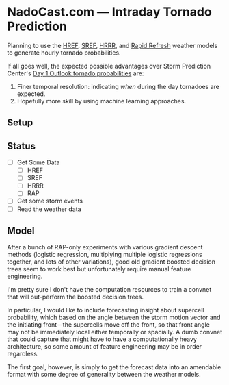 # NadoCast.com — Intraday Tornado Prediction

Planning to use the [HREF](http://nomads.ncep.noaa.gov/txt_descriptions/HREF_doc.shtml), [SREF](https://nomads.ncep.noaa.gov/txt_descriptions/SREF_doc.shtml), [HRRR](https://rapidrefresh.noaa.gov/hrrr/), and [Rapid Refresh](https://rapidrefresh.noaa.gov/) weather models to generate hourly tornado probabilities.

If all goes well, the expected possible advantages over Storm Prediction Center's [Day 1 Outlook tornado probabilities](http://www.spc.noaa.gov/products/outlook/day1otlk.html) are:

1. Finer temporal resolution: indicating _when_ during the day tornadoes are expected.
2. Hopefully more skill by using machine learning approaches.

## Setup

## Status

- [ ] Get Some Data
  - [ ] HREF
  - [ ] SREF
  - [ ] HRRR
  - [ ] RAP
- [ ] Get some storm events
- [ ] Read the weather data

## Model

After a bunch of RAP-only experiments with various gradient descent methods (logistic regression, multiplying multiple logistic regressions together, and lots of other variations), good old gradient boosted decision trees seem to work best but unfortunately require manual feature engineering.

I'm pretty sure I don't have the computation resources to train a convnet that will out-perform the boosted decision trees.

In particular, I would like to include forecasting insight about supercell probability, which based on the angle between the storm motion vector and the initiating front—the supercells move off the front, so that front angle may not be immediately local either temporally or spacially. A dumb convnet that could capture that might have to have a computationally heavy architecture, so some amount of feature engineering may be in order regardless.

The first goal, however, is simply to get the forecast data into an amendable format with some degree of generality between the weather models.

